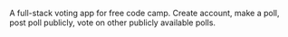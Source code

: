 A full-stack voting app for free code camp. Create account, make a poll, post poll publicly, vote on other publicly available polls. 